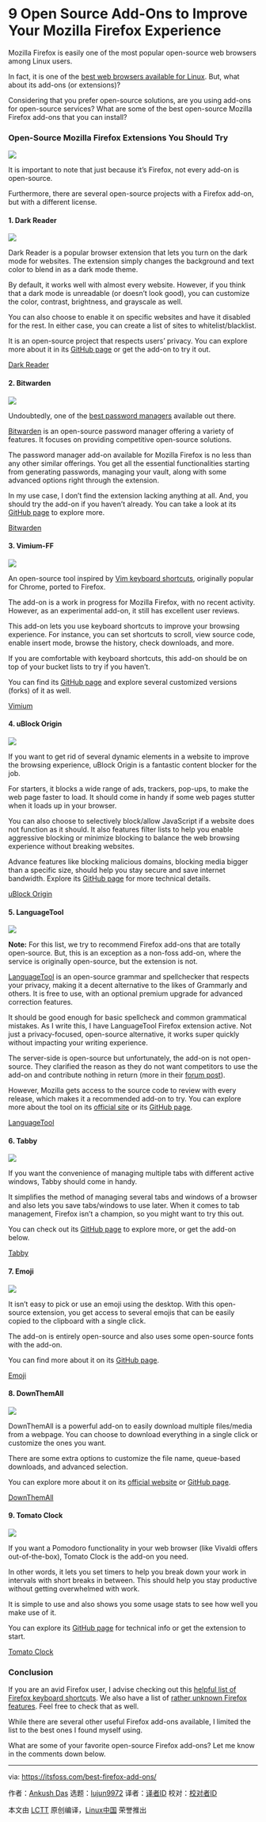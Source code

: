 [#]: subject: "9 Open Source Add-Ons to Improve Your Mozilla Firefox Experience"
[#]: via: "https://itsfoss.com/best-firefox-add-ons/"
[#]: author: "Ankush Das https://itsfoss.com/author/ankush/"
[#]: collector: "lujun9972"
[#]: translator: " "
[#]: reviewer: " "
[#]: publisher: " "
[#]: url: " "

9 Open Source Add-Ons to Improve Your Mozilla Firefox Experience
======

Mozilla Firefox is easily one of the most popular open-source web browsers among Linux users.

In fact, it is one of the [best web browsers available for Linux][1]. But, what about its add-ons (or extensions)?

Considering that you prefer open-source solutions, are you using add-ons for open-source services? What are some of the best open-source Mozilla Firefox add-ons that you can install?

### Open-Source Mozilla Firefox Extensions You Should Try

![][2]

It is important to note that just because it’s Firefox, not every add-on is open-source.

Furthermore, there are several open-source projects with a Firefox add-on, but with a different license.

#### 1\. Dark Reader

![][3]

Dark Reader is a popular browser extension that lets you turn on the dark mode for websites. The extension simply changes the background and text color to blend in as a dark mode theme.

By default, it works well with almost every website. However, if you think that a dark mode is unreadable (or doesn’t look good), you can customize the color, contrast, brightness, and grayscale as well.

You can also choose to enable it on specific websites and have it disabled for the rest. In either case, you can create a list of sites to whitelist/blacklist.

It is an open-source project that respects users’ privacy. You can explore more about it in its [GitHub page][4] or get the add-on to try it out.

[Dark Reader][5]

#### 2\. Bitwarden

![][6]

Undoubtedly, one of the [best password managers][7] available out there.

[Bitwarden][8] is an open-source password manager offering a variety of features. It focuses on providing competitive open-source solutions.

The password manager add-on available for Mozilla Firefox is no less than any other similar offerings. You get all the essential functionalities starting from generating passwords, managing your vault, along with some advanced options right through the extension.

In my use case, I don’t find the extension lacking anything at all. And, you should try the add-on if you haven’t already. You can take a look at its [GitHub page][9] to explore more.

[Bitwarden][10]

#### 3\. Vimium-FF

![][11]

An open-source tool inspired by [Vim keyboard shortcuts][12], originally popular for Chrome, ported to Firefox.

The add-on is a work in progress for Mozilla Firefox, with no recent activity. However, as an experimental add-on, it still has excellent user reviews.

This add-on lets you use keyboard shortcuts to improve your browsing experience. For instance, you can set shortcuts to scroll, view source code, enable insert mode, browse the history, check downloads, and more.

If you are comfortable with keyboard shortcuts, this add-on should be on top of your bucket lists to try if you haven’t.

You can find its [GitHub page][13] and explore several customized versions (forks) of it as well.

[Vimium][14]

#### 4\. uBlock Origin

![][15]

If you want to get rid of several dynamic elements in a website to improve the browsing experience, uBlock Origin is a fantastic content blocker for the job.

For starters, it blocks a wide range of ads, trackers, pop-ups, to make the web page faster to load. It should come in handy if some web pages stutter when it loads up in your browser.

You can also choose to selectively block/allow JavaScript if a website does not function as it should. It also features filter lists to help you enable aggressive blocking or minimize blocking to balance the web browsing experience without breaking websites.

Advance features like blocking malicious domains, blocking media bigger than a specific size, should help you stay secure and save internet bandwidth. Explore its [GitHub page][16] for more technical details.

[uBlock Origin][17]

#### 5\. LanguageTool

![][18]

**Note:** For this list, we try to recommend Firefox add-ons that are totally open-source. But, this is an exception as a non-foss add-on, where the service is originally open-source, but the extension is not.

[LanguageTool][19] is an open-source grammar and spellchecker that respects your privacy, making it a decent alternative to the likes of Grammarly and others. It is free to use, with an optional premium upgrade for advanced correction features.

It should be good enough for basic spellcheck and common grammatical mistakes. As I write this, I have LanguageTool Firefox extension active. Not just a privacy-focused, open-source alternative, it works super quickly without impacting your writing experience.

The server-side is open-source but unfortunately, the add-on is not open-source. They clarified the reason as they do not want competitors to use the add-on and contribute nothing in return (more in their [forum post][20]).

However, Mozilla gets access to the source code to review with every release, which makes it a recommended add-on to try. You can explore more about the tool on its [official site][21] or its [GitHub page][22].

[LanguageTool][23]

#### 6\. Tabby

![][24]

If you want the convenience of managing multiple tabs with different active windows, Tabby should come in handy.

It simplifies the method of managing several tabs and windows of a browser and also lets you save tabs/windows to use later. When it comes to tab management, Firefox isn’t a champion, so you might want to try this out.

You can check out its [GitHub page][25] to explore more, or get the add-on below.

[Tabby][26]

#### 7\. Emoji

![][27]

It isn’t easy to pick or use an emoji using the desktop. With this open-source extension, you get access to several emojis that can be easily copied to the clipboard with a single click.

The add-on is entirely open-source and also uses some open-source fonts with the add-on.

You can find more about it on its [GitHub page][28].

[Emoji][29]

#### 8\. DownThemAll

![][30]

DownThemAll is a powerful add-on to easily download multiple files/media from a webpage. You can choose to download everything in a single click or customize the ones you want.

There are some extra options to customize the file name, queue-based downloads, and advanced selection.

You can explore more about it on its [official website][31] or [GitHub page][32].

[DownThemAll][33]

#### 9\. Tomato Clock

![][34]

If you want a Pomodoro functionality in your web browser (like Vivaldi offers out-of-the-box), Tomato Clock is the add-on you need.

In other words, it lets you set timers to help you break down your work in intervals with short breaks in between. This should help you stay productive without getting overwhelmed with work.

It is simple to use and also shows you some usage stats to see how well you make use of it.

You can explore its [GitHub page][35] for technical info or get the extension to start.

[Tomato Clock][36]

### Conclusion

If you are an avid Firefox user, I advise checking out this [helpful list of Firefox keyboard shortcuts][37]. We also have a list of [rather unknown Firefox features][38]. Feel free to check that as well.

While there are several other useful Firefox add-ons available, I limited the list to the best ones I found myself using.

What are some of your favorite open-source Firefox add-ons? Let me know in the comments down below.

--------------------------------------------------------------------------------

via: https://itsfoss.com/best-firefox-add-ons/

作者：[Ankush Das][a]
选题：[lujun9972][b]
译者：[译者ID](https://github.com/译者ID)
校对：[校对者ID](https://github.com/校对者ID)

本文由 [LCTT](https://github.com/LCTT/TranslateProject) 原创编译，[Linux中国](https://linux.cn/) 荣誉推出

[a]: https://itsfoss.com/author/ankush/
[b]: https://github.com/lujun9972
[1]: https://itsfoss.com/best-browsers-ubuntu-linux/
[2]: https://i0.wp.com/itsfoss.com/wp-content/uploads/2022/01/firefox-extensions.png?resize=800%2C450&ssl=1
[3]: https://i0.wp.com/itsfoss.com/wp-content/uploads/2022/01/firefox-dark-reader.png?resize=708%2C608&ssl=1
[4]: https://github.com/darkreader/darkreader
[5]: https://addons.mozilla.org/en-US/firefox/addon/darkreader/
[6]: https://i0.wp.com/itsfoss.com/wp-content/uploads/2022/01/bitwarden-firefox-extension.png?resize=800%2C500&ssl=1
[7]: https://itsfoss.com/password-managers-linux/
[8]: https://itsfoss.com/bitwarden/
[9]: https://github.com/bitwarden/browser
[10]: https://addons.mozilla.org/en-US/firefox/addon/bitwarden-password-manager/
[11]: https://i0.wp.com/itsfoss.com/wp-content/uploads/2022/01/vimium-firefox.png?resize=800%2C553&ssl=1
[12]: https://itsfoss.com/pro-vim-tips/
[13]: https://github.com/philc/vimium
[14]: https://addons.mozilla.org/en-US/firefox/addon/vimium-ff/
[15]: https://i0.wp.com/itsfoss.com/wp-content/uploads/2022/01/ublockorigin-firefox.png?resize=647%2C491&ssl=1
[16]: https://github.com/gorhill/uBlock#ublock-origin
[17]: https://addons.mozilla.org/en-US/firefox/addon/ublock-origin/
[18]: https://i0.wp.com/itsfoss.com/wp-content/uploads/2022/01/languagetool-firefox.png?resize=710%2C601&ssl=1
[19]: https://itsfoss.com/languagetool-review/
[20]: https://forum.languagetool.org/t/about-the-browser-addon-privacy-and-open-source/7505
[21]: https://languagetool.org
[22]: https://github.com/languagetool-org/languagetool
[23]: https://addons.mozilla.org/firefox/addon/languagetool/
[24]: https://i0.wp.com/itsfoss.com/wp-content/uploads/2022/01/tabby-firefox.png?resize=800%2C548&ssl=1
[25]: https://github.com/Bill13579/tabby
[26]: https://addons.mozilla.org/en-US/firefox/addon/tabby-window-tab-manager/
[27]: https://i0.wp.com/itsfoss.com/wp-content/uploads/2022/01/emoji-firefox.png?resize=685%2C508&ssl=1
[28]: https://github.com/Sav22999/emoji
[29]: https://addons.mozilla.org/en-US/firefox/addon/emoji-sav/
[30]: https://i0.wp.com/itsfoss.com/wp-content/uploads/2022/01/downthemall-firefox.png?resize=643%2C408&ssl=1
[31]: https://www.downthemall.org
[32]: https://github.com/downthemall/downthemall
[33]: https://addons.mozilla.org/en-US/firefox/addon/downthemall/
[34]: https://i0.wp.com/itsfoss.com/wp-content/uploads/2022/01/tomato-firefox.png?resize=524%2C428&ssl=1
[35]: https://github.com/samueljun/tomato-clock
[36]: https://addons.mozilla.org/en-US/firefox/addon/tomato-clock/
[37]: https://itsfoss.com/firefox-keyboard-shortcuts/
[38]: https://itsfoss.com/firefox-useful-features/
